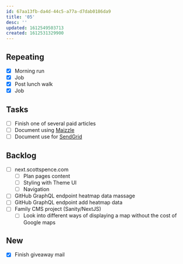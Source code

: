 ```yaml
---
id: 67aa13fb-da4d-44c5-a77a-d7dab0186da9
title: '05'
desc: ''
updated: 1612549503713
created: 1612531329900
---
```


## Repeating

- [x] Morning run
- [x] Job
- [x] Post lunch walk
- [x] Job

## Tasks

- [ ] Finish one of several paid articles
- [ ] Document using [Maizzle]
- [ ] Document use for [SendGrid]

## Backlog

- [ ] next.scottspence.com
  - [ ] Plan pages content
  - [ ] Styling with Theme UI
  - [ ] Navigation
- [ ] GitHub GraphQL endpoint heatmap data massage
- [ ] GitHub GraphQL endpoint add heatmap data
- [ ] Family CMS project (Sanity/NextJS)
  - [ ] Look into different ways of displaying a map without the cost
        of Google maps

## New

- [x] Finish giveaway mail

<!-- Links -->

[maizzle]: https://maizzle.com/
[sendgrid]: https://app.sendgrid.com
